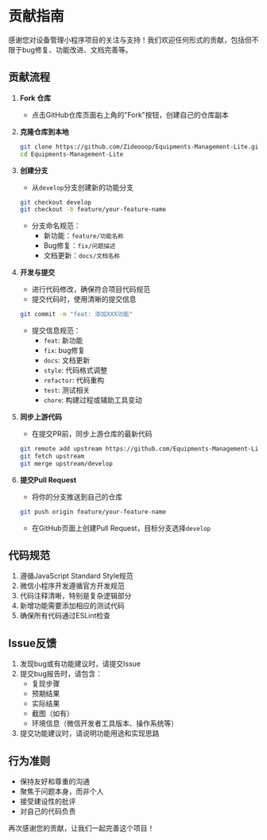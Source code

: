 # 贡献指南

感谢您对设备管理小程序项目的关注与支持！我们欢迎任何形式的贡献，包括但不限于bug修复、功能改进、文档完善等。

## 贡献流程

1. **Fork 仓库**
   - 点击GitHub仓库页面右上角的"Fork"按钮，创建自己的仓库副本

2. **克隆仓库到本地**
   ```bash
   git clone https://github.com/Zideooop/Equipments-Management-Lite.git
   cd Equipments-Management-Lite
   ```

3. **创建分支**
   - 从`develop`分支创建新的功能分支
   ```bash
   git checkout develop
   git checkout -b feature/your-feature-name
   ```
   - 分支命名规范：
     - 新功能：`feature/功能名称`
     - Bug修复：`fix/问题描述`
     - 文档更新：`docs/文档名称`

4. **开发与提交**
   - 进行代码修改，确保符合项目代码规范
   - 提交代码时，使用清晰的提交信息
   ```bash
   git commit -m "feat: 添加XXX功能"
   ```
   - 提交信息规范：
     - `feat`: 新功能
     - `fix`:  bug修复
     - `docs`: 文档更新
     - `style`: 代码格式调整
     - `refactor`: 代码重构
     - `test`: 测试相关
     - `chore`: 构建过程或辅助工具变动

5. **同步上游代码**
   - 在提交PR前，同步上游仓库的最新代码
   ```bash
   git remote add upstream https://github.com/Equipments-Management-Lite.git
   git fetch upstream
   git merge upstream/develop
   ```

6. **提交Pull Request**
   - 将你的分支推送到自己的仓库
   ```bash
   git push origin feature/your-feature-name
   ```
   - 在GitHub页面上创建Pull Request，目标分支选择`develop`

## 代码规范

1. 遵循JavaScript Standard Style规范
2. 微信小程序开发遵循官方开发规范
3. 代码注释清晰，特别是复杂逻辑部分
4. 新增功能需要添加相应的测试代码
5. 确保所有代码通过ESLint检查

## Issue反馈

1. 发现bug或有功能建议时，请提交Issue
2. 提交bug报告时，请包含：
   - 复现步骤
   - 预期结果
   - 实际结果
   - 截图（如有）
   - 环境信息（微信开发者工具版本、操作系统等）
3. 提交功能建议时，请说明功能用途和实现思路

## 行为准则

- 保持友好和尊重的沟通
- 聚焦于问题本身，而非个人
- 接受建设性的批评
- 对自己的代码负责

再次感谢您的贡献，让我们一起完善这个项目！
